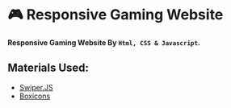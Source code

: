 # 🎮 Responsive Gaming Website 

**Responsive Gaming Website By `Html, CSS & Javascript`.**

## Materials Used:
- [Swiper.JS](https://swiperjs.com/)
- [Boxicons](https://boxicons.com/)
